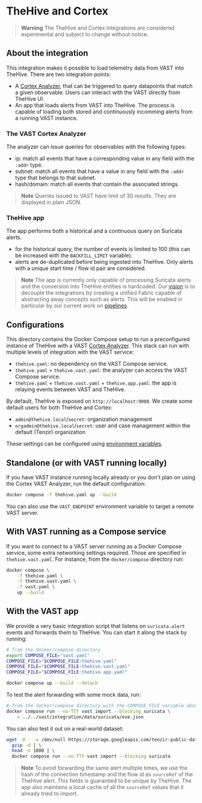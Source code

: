 # TheHive and Cortex

> **Warning** The TheHive and Cortex integrations are considered experimental
> and subject to change without notice.

## About the integration

This integration makes it possible to load telemetry data from VAST into
TheHive. There are two integration points:
- A [Cortex Analyzer][cortex-analyzers-docs], that can be triggered to query
  datapoints that match a given observable. Users can interact with the VAST
  directly from TheHive UI.
- An app that loads alerts from VAST into TheHive. The process is capable of
  loading both stored and continuously incomming alerts from a running VAST
  instance.

### The VAST Cortex Analyzer

The analyzer can issue queries for observables with the following types:
- ip: match all events that have a corresponding value in any field with the
  `:addr` type.
- subnet: match all events that have a value in any field with the `:addr` type
  that belongs to that subnet.
- hash/domain: match all events that contain the associated strings.

> **Note** Queries issued to VAST have limit of 30 results. They are displayed
> in plain JSON.

### TheHive app

The app performs both a historical and a continuous query on Suricata alerts.
- for the historical query, the number of events is limited to 100 (this can be
  increased with the `BACKFILL_LIMIT` variable).
- alerts are de-duplicated before being ingested into TheHive. Only alerts with
  a unique start time / flow id pair are considered.

> **Note** The app is currently only capable of processing Suricata alerts and
> the conversion into TheHive entities is hardcoded. Our [vision][vision-page]
> is to decouple the integrations by creating a unified Fabric capable of
> abstracting away concepts such as alerts. This will be enabled in particular
> by our current work on [pipelines][pipeline-page].

[vision-page]: https://vast.io/docs/about/vision
[pipeline-page]: https://github.com/tenzir/vast/pull/2577

## Configurations

This directory contains the Docker Compose setup to run a preconfigured instance
of TheHive with a VAST [Cortex Analyzer][cortex-analyzers-docs]. This stack can
run with multiple levels of integration with the VAST service:
- `thehive.yaml`: no dependency on the VAST Compose service.
- `thehive.yaml` + `thehive.vast.yaml`: the analyzer can access the VAST Compose
  service.
- `thehive.yaml` + `thehive.vast.yaml` + `thehive.app.yaml`: the app is relaying
  events between VAST and TheHive.

By default, TheHive is exposed on `http://localhost:9000`. We create some
default users for both TheHive and Cortex:
- `admin@thehive.local`/`secret`: organization management
- `orgadmin@thehive.local`/`secret`: user and case management within the default
  (Tenzir) organization

These settings can be configured using [environment
variables](../compose/thehive-env.example).

## Standalone (or with VAST running locally)

If you have VAST instance running locally already or you don't plan on using the
Cortex VAST Analyzer, run the default configuration:

```bash
docker compose -f thehive.yaml up --build
```

You can also use the `VAST_ENDPOINT` environment variable to target a remote
VAST server.

## With VAST running as a Compose service

If you want to connect to a VAST server running as a Docker Compose service,
some extra networking settings required. Those are specified in
`thehive.vast.yaml`. For instance, from the `docker/compose` directory run:

```bash
docker compose \
    -f thehive.yaml \
    -f thehive.vast.yaml \
    -f vast.yaml \
    up --build
```

## With the VAST app

We provide a very basic integration script that listens on `suricata.alert`
events and forwards them to TheHive. You can start it along the stack by
running:
```bash
# from the docker/compose directory
export COMPOSE_FILE="vast.yaml"
COMPOSE_FILE="$COMPOSE_FILE:thehive.yaml"
COMPOSE_FILE="$COMPOSE_FILE:thehive.vast.yaml"
COMPOSE_FILE="$COMPOSE_FILE:thehive.app.yaml"

docker compose up --build --detach
```

To test the alert forwarding with some mock data, run:
```bash
# from the docker/compose directory with the COMPOSE_FILE variable above
docker compose run --no-TTY vast import --blocking suricata \
    < ../../vast/integration/data/suricata/eve.json
```

You can also test it out on a real-world dataset:
```bash
wget -O - -o /dev/null https://storage.googleapis.com/tenzir-public-data/malware-traffic-analysis.net/2020-eve.json.gz | \
  gzip -d | \
  head -n 1000 | \
  docker compose run --no-TTY vast import --blocking suricata
```

> **Note** To avoid forwarding the same alert multiple times, we use the hash of
> the connection timestamp and the flow id as `sourceRef` of the TheHive alert.
> This fields is guarantied to be unique by TheHive. The app also maintains a
> local cache of all the `sourceRef` values that it already tried to import.

[cortex-analyzers-docs]: https://docs.thehive-project.org/cortex/

